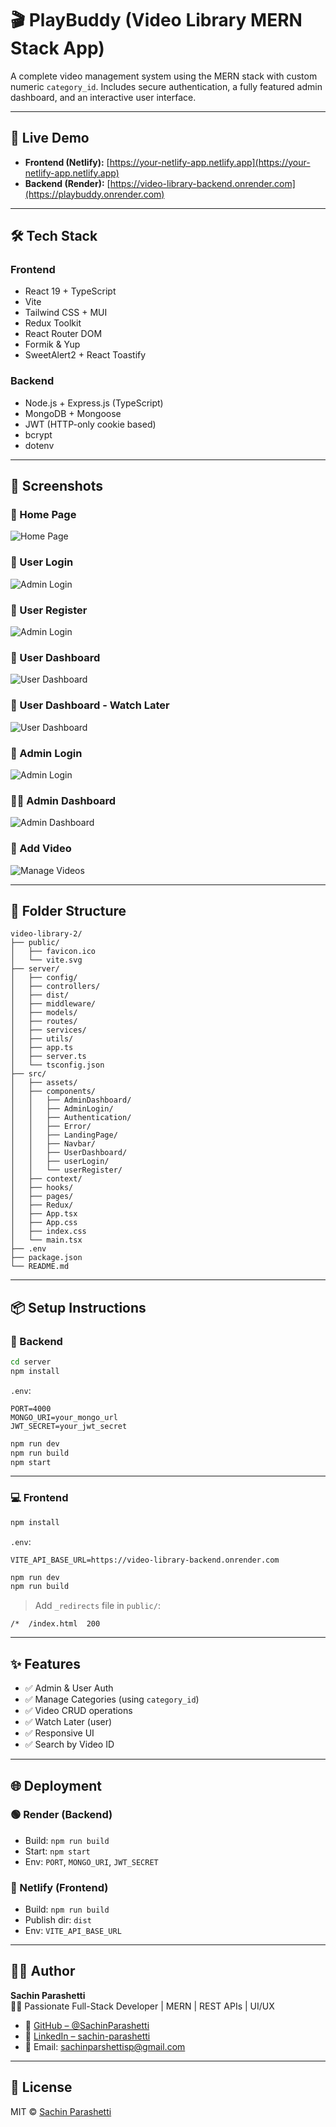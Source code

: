 # 🎬 PlayBuddy (Video Library MERN Stack App)

A complete video management system using the MERN stack with custom numeric `category_id`. Includes secure authentication, a fully featured admin dashboard, and an interactive user interface.

---

## 🚀 Live Demo

- **Frontend (Netlify):** [https://your-netlify-app.netlify.app](https://your-netlify-app.netlify.app)
- **Backend (Render):** [https://video-library-backend.onrender.com](https://playbuddy.onrender.com)

---

## 🛠 Tech Stack

### Frontend
- React 19 + TypeScript
- Vite
- Tailwind CSS + MUI
- Redux Toolkit
- React Router DOM
- Formik & Yup
- SweetAlert2 + React Toastify

### Backend
- Node.js + Express.js (TypeScript)
- MongoDB + Mongoose
- JWT (HTTP-only cookie based)
- bcrypt
- dotenv

---

## 📸 Screenshots

### 🔐 Home Page  
![Home Page](home.png)

### 🔐 User Login  
![Admin Login](user-login.png)

### 🔐 User Register  
![Admin Login](user-register.png)

### 👥 User Dashboard  
![User Dashboard](user-dashboard.png)

### 👥 User Dashboard - Watch Later  
![User Dashboard](watch-later.png)

### 🔐 Admin Login  
![Admin Login](admin-login.png)

### 🧑‍💼 Admin Dashboard  
![Admin Dashboard](admin-dashboard.png)

### 📂 Add Video  
![Manage Videos](add-video.png)



---

## 📁 Folder Structure

```
video-library-2/
├── public/
│   ├── favicon.ico
│   └── vite.svg
├── server/
│   ├── config/
│   ├── controllers/
│   ├── dist/
│   ├── middleware/
│   ├── models/
│   ├── routes/
│   ├── services/
│   ├── utils/
│   ├── app.ts
│   ├── server.ts
│   └── tsconfig.json
├── src/
│   ├── assets/
│   ├── components/
│   │   ├── AdminDashboard/
│   │   ├── AdminLogin/
│   │   ├── Authentication/
│   │   ├── Error/
│   │   ├── LandingPage/
│   │   ├── Navbar/
│   │   ├── UserDashboard/
│   │   ├── userLogin/
│   │   └── userRegister/
│   ├── context/
│   ├── hooks/
│   ├── pages/
│   ├── Redux/
│   ├── App.tsx
│   ├── App.css
│   ├── index.css
│   └── main.tsx
├── .env
├── package.json
└── README.md

```



---

## 📦 Setup Instructions

### 🔧 Backend

```bash
cd server
npm install
```

`.env`:
```
PORT=4000
MONGO_URI=your_mongo_url
JWT_SECRET=your_jwt_secret
```

```bash
npm run dev    
npm run build   
npm start       
```

---

### 💻 Frontend

```bash
npm install
```

`.env`:
```
VITE_API_BASE_URL=https://video-library-backend.onrender.com
```

```bash
npm run dev    
npm run build   
```

> Add `_redirects` file in `public/`:
```
/*  /index.html  200
```

---

## ✨ Features

- ✅ Admin & User Auth
- ✅ Manage Categories (using `category_id`)
- ✅ Video CRUD operations
- ✅ Watch Later (user)
- ✅ Responsive UI
- ✅ Search by Video ID

---

## 🌐 Deployment

### 🟢 Render (Backend)
- Build: `npm run build`
- Start: `npm start`
- Env: `PORT`, `MONGO_URI`, `JWT_SECRET`

### 🔵 Netlify (Frontend)
- Build: `npm run build`
- Publish dir: `dist`
- Env: `VITE_API_BASE_URL`

---

## 🙋‍♂️ Author  
**Sachin Parashetti**  
🧑‍💻 Passionate Full-Stack Developer | MERN | REST APIs | UI/UX

- 📎 [GitHub – @SachinParashetti](https://github.com/SachinParashetti)
- 📎 [LinkedIn – sachin-parashetti](https://www.linkedin.com/in/sachin-parashetti-99b255259/)
- 📧 Email: [sachinparshettisp@gmail.com](mailto:sachinparshettisp@gmail.com)
---

## 📃 License

MIT © [Sachin Parashetti](https://github.com/SachinParashetti)